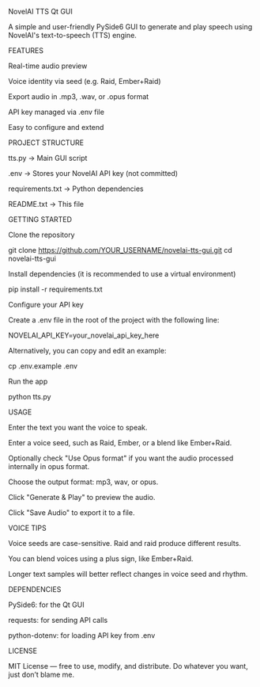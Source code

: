 NovelAI TTS Qt GUI

A simple and user-friendly PySide6 GUI to generate and play speech using NovelAI's text-to-speech (TTS) engine.

FEATURES

Real-time audio preview

Voice identity via seed (e.g. Raid, Ember+Raid)

Export audio in .mp3, .wav, or .opus format

API key managed via .env file

Easy to configure and extend

PROJECT STRUCTURE

tts.py -> Main GUI script

.env -> Stores your NovelAI API key (not committed)

requirements.txt -> Python dependencies

README.txt -> This file

GETTING STARTED

Clone the repository

git clone https://github.com/YOUR_USERNAME/novelai-tts-gui.git cd novelai-tts-gui

Install dependencies (it is recommended to use a virtual environment)

pip install -r requirements.txt

Configure your API key

Create a .env file in the root of the project with the following line:

NOVELAI_API_KEY=your_novelai_api_key_here

Alternatively, you can copy and edit an example:

cp .env.example .env

Run the app

python tts.py

USAGE

Enter the text you want the voice to speak.

Enter a voice seed, such as Raid, Ember, or a blend like Ember+Raid.

Optionally check "Use Opus format" if you want the audio processed internally in opus format.

Choose the output format: mp3, wav, or opus.

Click "Generate & Play" to preview the audio.

Click "Save Audio" to export it to a file.

VOICE TIPS

Voice seeds are case-sensitive. Raid and raid produce different results.

You can blend voices using a plus sign, like Ember+Raid.

Longer text samples will better reflect changes in voice seed and rhythm.

DEPENDENCIES

PySide6: for the Qt GUI

requests: for sending API calls

python-dotenv: for loading API key from .env

LICENSE

MIT License — free to use, modify, and distribute.
Do whatever you want, just don’t blame me.
